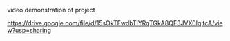 video demonstration of project

https://drive.google.com/file/d/15sOkTFwdbTlYRqTGkA8QF3JVX0IqitcA/view?usp=sharing
